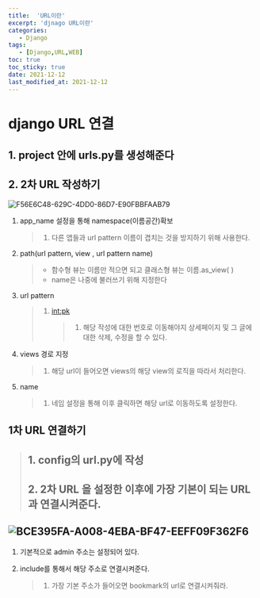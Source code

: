 ```yaml
---
title:  'URL이란' 
excerpt: 'djnago URL이란' 
categories: 
   - Django 
tags:
   - [Django,URL,WEB]
toc: true
toc_sticky: true
date: 2021-12-12
last_modified_at: 2021-12-12
---
```

# django URL 연결

## 1. project 안에 urls.py를 생성해준다

## 2. 2차 URL 작성하기

![F56E6C48-629C-4DD0-86D7-E90FBBFAAB79](https://user-images.githubusercontent.com/46436843/57173384-04585f80-6e6a-11e9-80d5-c1d7e18188e8.png)

1. app_name 설정을 통해 namespace(이름공간)확보

   > 1. 다른 앱들과 url pattern 이름이 겹치는 것을 방지하기 위해 사용한다.

2. path(url pattern, view , url pattern name)

   >- 함수형 뷰는 이름만 적으면 되고 클래스형 뷰는 이름.as_view( )
   >- name은 나중에 불러쓰기 위해 지정한다

3. url pattern

   > 1. <int:pk>
   >
   >    > 1. 해당 작성에 대한 번호로 이동해야지 상세페이지 및 그 글에 대한 삭제, 수정을 할 수 있다.

4. views 경로 지정

   > 1. 해당 url이 들어오면 views의 해당 view의 로직을 따라서 처리한다.

5. name

   > 1. 네임 설정을 통해 이후 클릭하면 해당 url로 이동하도록 설정한다.

## 1차 URL 연결하기

>## 1. config의 url.py에 작성
>
>## 2. 2차 URL 을 설정한 이후에 가장 기본이 되는 URL과 연결시켜준다.

## ![BCE395FA-A008-4EBA-BF47-EEFF09F362F6](https://user-images.githubusercontent.com/46436843/57173385-07535000-6e6a-11e9-9eba-b157978ae0c4.png)

1. 기본적으로 admin 주소는 설정되어 있다.

2. include를 통해서 해당 주소로 연결시켜준다.

   > 1. 가장 기본 주소가 들어오면 bookmark의 url로 연결시켜줘라.